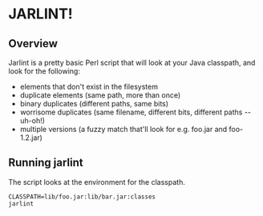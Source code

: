 JARLINT!
========

Overview
--------

Jarlint is a pretty basic Perl script that will look at your Java classpath, and look for the following: 

* elements that don't exist in the filesystem
* duplicate elements (same path, more than once)
* binary duplicates (different paths, same bits)
* worrisome duplicates (same filename, different bits, different paths -- uh-oh!)
* multiple versions (a fuzzy match that'll look for e.g. foo.jar and foo-1.2.jar)

Running jarlint
---------------

The script looks at the environment for the classpath.

    CLASSPATH=lib/foo.jar:lib/bar.jar:classes
    jarlint


 